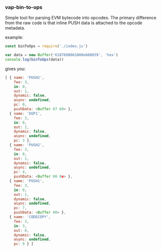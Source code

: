 ### vap-bin-to-ops

Simple tool for parsing EVM bytecode into opcodes.
The primary difference from the raw code is that inline PUSH data is attached to the opcode metadata.

example:
```js
const binToOps = require('./index.js')

var data = new Buffer('6107608061000e600039', 'hex')
console.log(binToOps(data))
```

gives you:
```js
[ { name: 'PUSH2',
    fee: 3,
    in: 0,
    out: 1,
    dynamic: false,
    async: undefined,
    pc: 0,
    pushData: <Buffer 07 60> },
  { name: 'DUP1',
    fee: 3,
    in: 0,
    out: 1,
    dynamic: false,
    async: undefined,
    pc: 3 },
  { name: 'PUSH2',
    fee: 3,
    in: 0,
    out: 1,
    dynamic: false,
    async: undefined,
    pc: 4,
    pushData: <Buffer 00 0e> },
  { name: 'PUSH1',
    fee: 3,
    in: 0,
    out: 1,
    dynamic: false,
    async: undefined,
    pc: 7,
    pushData: <Buffer 00> },
  { name: 'CODECOPY',
    fee: 3,
    in: 3,
    out: 0,
    dynamic: false,
    async: undefined,
    pc: 9 } ]
```